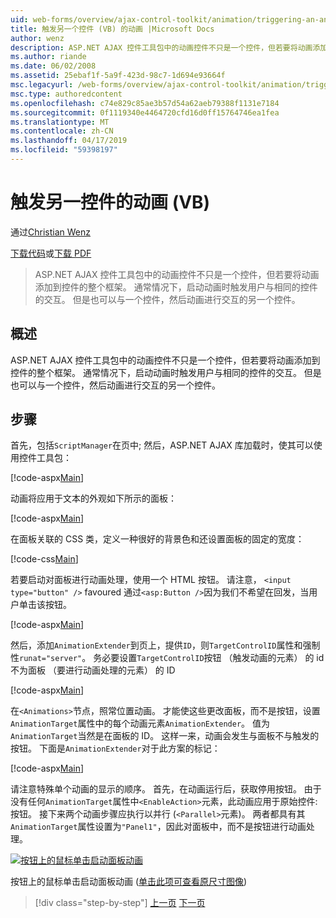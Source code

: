 ```yaml
---
uid: web-forms/overview/ajax-control-toolkit/animation/triggering-an-animation-in-another-control-vb
title: 触发另一个控件 (VB) 的动画 |Microsoft Docs
author: wenz
description: ASP.NET AJAX 控件工具包中的动画控件不只是一个控件，但若要将动画添加到控件的整个框架。 通常情况下，启动...
ms.author: riande
ms.date: 06/02/2008
ms.assetid: 25ebaf1f-5a9f-423d-98c7-1d694e93664f
msc.legacyurl: /web-forms/overview/ajax-control-toolkit/animation/triggering-an-animation-in-another-control-vb
msc.type: authoredcontent
ms.openlocfilehash: c74e829c85ae3b57d54a62aeb79388f1131e7184
ms.sourcegitcommit: 0f1119340e4464720cfd16d0ff15764746ea1fea
ms.translationtype: MT
ms.contentlocale: zh-CN
ms.lasthandoff: 04/17/2019
ms.locfileid: "59398197"
---
```

# <a name="triggering-an-animation-in-another-control-vb"></a>触发另一控件的动画 (VB)

通过[Christian Wenz](https://github.com/wenz)

[下载代码](http://download.microsoft.com/download/f/9/a/f9a26acd-8df4-4484-8a18-199e4598f411/Animation8.vb.zip)或[下载 PDF](http://download.microsoft.com/download/6/7/1/6718d452-ff89-4d3f-a90e-c74ec2d636a3/animation8VB.pdf)

> ASP.NET AJAX 控件工具包中的动画控件不只是一个控件，但若要将动画添加到控件的整个框架。 通常情况下，启动动画时触发用户与相同的控件的交互。 但是也可以与一个控件，然后动画进行交互的另一个控件。


## <a name="overview"></a>概述

ASP.NET AJAX 控件工具包中的动画控件不只是一个控件，但若要将动画添加到控件的整个框架。 通常情况下，启动动画时触发用户与相同的控件的交互。 但是也可以与一个控件，然后动画进行交互的另一个控件。

## <a name="steps"></a>步骤

首先，包括`ScriptManager`在页中; 然后，ASP.NET AJAX 库加载时，使其可以使用控件工具包：

[!code-aspx[Main](triggering-an-animation-in-another-control-vb/samples/sample1.aspx)]

动画将应用于文本的外观如下所示的面板：

[!code-aspx[Main](triggering-an-animation-in-another-control-vb/samples/sample2.aspx)]

在面板关联的 CSS 类，定义一种很好的背景色和还设置面板的固定的宽度：

[!code-css[Main](triggering-an-animation-in-another-control-vb/samples/sample3.css)]

若要启动对面板进行动画处理，使用一个 HTML 按钮。 请注意， `<input type="button" />` favoured 通过`<asp:Button />`因为我们不希望在回发，当用户单击该按钮。

[!code-aspx[Main](triggering-an-animation-in-another-control-vb/samples/sample4.aspx)]

然后，添加`AnimationExtender`到页上，提供`ID`，则`TargetControlID`属性和强制性`runat="server"`。 务必要设置`TargetControlID`按钮 （触发动画的元素） 的 id 不为面板 （要进行动画处理的元素） 的 ID

[!code-aspx[Main](triggering-an-animation-in-another-control-vb/samples/sample5.aspx)]

在`<Animations>`节点，照常位置动画。 才能使这些更改面板，而不是按钮，设置`AnimationTarget`属性中的每个动画元素`AnimationExtender`。 值为`AnimationTarget`当然是在面板的 ID。 这样一来，动画会发生与面板不与触发的按钮。 下面是`AnimationExtender`对于此方案的标记：

[!code-aspx[Main](triggering-an-animation-in-another-control-vb/samples/sample6.aspx)]

请注意特殊单个动画的显示的顺序。 首先，在动画运行后，获取停用按钮。 由于没有任何`AnimationTarget`属性中`<EnableAction>`元素，此动画应用于原始控件: 按钮。 接下来两个动画步骤应执行以并行 (`<Parallel>`元素)。 两者都具有其`AnimationTarget`属性设置为`"Panel1"`，因此对面板中，而不是按钮进行动画处理。


[![按钮上的鼠标单击启动面板动画](triggering-an-animation-in-another-control-vb/_static/image2.png)](triggering-an-animation-in-another-control-vb/_static/image1.png)

按钮上的鼠标单击启动面板动画 ([单击此项可查看原尺寸图像](triggering-an-animation-in-another-control-vb/_static/image3.png))

> [!div class="step-by-step"]
> [上一页](disabling-actions-during-animation-vb.md)
> [下一页](modifying-animations-from-the-server-side-vb.md)
